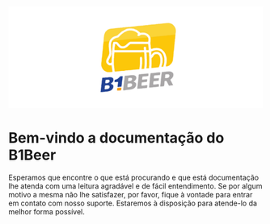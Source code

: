 ![Index Bem vindo a documentação do B1Beer ](B1beer.png)

# **Bem-vindo a documentação do B1Beer**

Esperamos que encontre o que está procurando e que está documentação lhe atenda com uma leitura agradável e de fácil entendimento. Se por algum motivo a mesma não lhe satisfazer, por favor, fique à vontade para entrar em contato com nosso suporte. Estaremos à disposição para atende-lo da melhor forma possível.